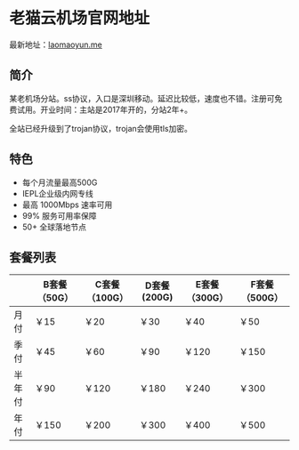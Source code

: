 # 老猫云机场官网地址

最新地址：[laomaoyun.me](https://lm.laomaoyun.me/#/register?code=DmTK5EcY)

## 简介

某老机场分站。ss协议，入口是深圳移动。延迟比较低，速度也不错。注册可免费试用。开业时间：主站是2017年开的，分站2年+。

全站已经升级到了trojan协议，trojan会使用tls加密。

## 特色

* 每个月流量最高500G
* IEPL企业级内网专线
* 最高 1000Mbps 速率可用
* 99% 服务可用率保障
* 50+ 全球落地节点

## 套餐列表

||B套餐（50G）|C套餐（100G）|D套餐 (200G)|E套餐（300G）|F套餐（500G）|
|----|----|----|----|----|----|
|月付|￥15|￥20|￥30|￥40|￥50|
|季付|￥45|￥60|￥90|￥120|￥150|
|半年付|￥90|￥120|￥180|￥240|￥300|
|年付|￥150|￥200|￥300|￥400|￥500|
